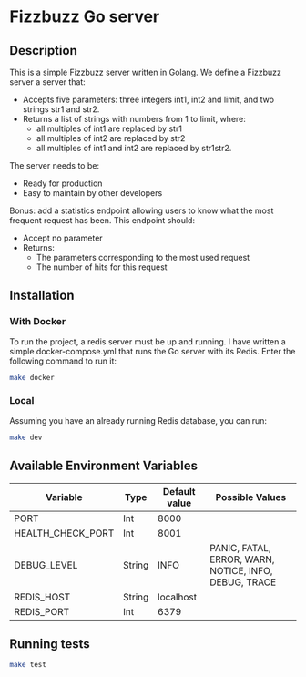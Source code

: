 # Fizzbuzz Go server
## Description
This is a simple Fizzbuzz server written in Golang.
We define a Fizzbuzz server a server that:
- Accepts five parameters: three integers int1, int2 and limit, and two strings str1 and str2.
- Returns a list of strings with numbers from 1 to limit, where:
  - all multiples of int1 are replaced by str1
  - all multiples of int2 are replaced by str2
  - all multiples of int1 and int2 are replaced by str1str2.

The server needs to be:
- Ready for production
- Easy to maintain by other developers

Bonus: add a statistics endpoint allowing users to know what the most frequent request has been.
This endpoint should:
- Accept no parameter
- Returns:
  - The parameters corresponding to the most used request
  - The number of hits for this request

## Installation
### With Docker
To run the project, a redis server must be up and running.
I have written a simple docker-compose.yml that runs the Go server with its Redis.
Enter the following command to run it:
```bash
make docker
```

### Local
Assuming you have an already running Redis database, you can run:
```bash
make dev
```

## Available Environment Variables
| Variable          | Type     | Default value | Possible Values |
|-------------------|----------|---------------|-----------------|
| PORT              | Int      | 8000          |                 |
| HEALTH_CHECK_PORT | Int      | 8001          |                 |
| DEBUG_LEVEL       | String   | INFO          | PANIC, FATAL, ERROR, WARN, NOTICE, INFO, DEBUG, TRACE |
| REDIS_HOST        | String   | localhost     |                 |
| REDIS_PORT        | Int      | 6379          |                 |

## Running tests
```bash
make test
```
